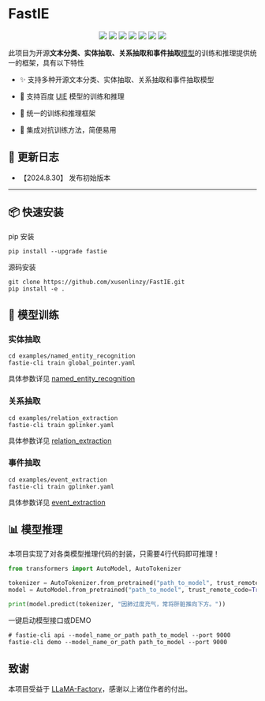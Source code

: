 # FastIE

<p align="center">
    <a href="https://github.com/xusenlinzy/fastie"><img src="https://img.shields.io/github/license/xusenlinzy/fastie"></a>
    <a href=""><img src="https://img.shields.io/badge/python-3.8+-aff.svg"></a>
    <a href=""><img src="https://img.shields.io/badge/pytorch-%3E=2.0-red?logo=pytorch"></a>
    <a href="https://github.com/xusenlinzy/fastie"><img src="https://img.shields.io/github/last-commit/xusenlinzy/fastie"></a>
    <a href="https://github.com/xusenlinzy/fastie"><img src="https://img.shields.io/github/issues/xusenlinzy/fastie?color=9cc"></a>
    <a href="https://github.com/xusenlinzy/fastie"><img src="https://img.shields.io/github/stars/xusenlinzy/fastie?color=ccf"></a>
    <a href="https://github.com/xusenlinzy/fastie"><img src="https://img.shields.io/badge/langurage-py-brightgreen?style=flat&color=blue"></a>
</p>

此项目为开源**文本分类、实体抽取、关系抽取和事件抽取**[模型](MODELS.md)的训练和推理提供统一的框架，具有以下特性


+ ✨ 支持多种开源文本分类、实体抽取、关系抽取和事件抽取模型


+ 👑 支持百度 [UIE](https://github.com/PaddlePaddle/PaddleNLP) 模型的训练和推理


+ 🚀 统一的训练和推理框架


+ 🎯 集成对抗训练方法，简便易用


## 📢 更新日志 

+ 【2024.8.30】 发布初始版本


---

## 📦 快速安装

pip 安装

```shell
pip install --upgrade fastie
```

源码安装

```shell
git clone https://github.com/xusenlinzy/FastIE.git
pip install -e .
```


## 🚀 模型训练

### 实体抽取

```shell
cd examples/named_entity_recognition
fastie-cli train global_pointer.yaml
```

具体参数详见 [named_entity_recognition](./examples/named_entity_recognition)

### 关系抽取

```shell
cd examples/relation_extraction
fastie-cli train gplinker.yaml
```

具体参数详见 [relation_extraction](./examples/relation_extraction)


### 事件抽取

```shell
cd examples/event_extraction
fastie-cli train gplinker.yaml
```

具体参数详见 [event_extraction](./examples/event_extraction)


## 📊 模型推理

本项目实现了对各类模型推理代码的封装，只需要4行代码即可推理！

```python
from transformers import AutoModel, AutoTokenizer

tokenizer = AutoTokenizer.from_pretrained("path_to_model", trust_remote_code=True)
model = AutoModel.from_pretrained("path_to_model", trust_remote_code=True)

print(model.predict(tokenizer, "因肺过度充气，常将肝脏推向下方。"))
```

一键启动模型接口或DEMO

```shell
# fastie-cli api --model_name_or_path path_to_model --port 9000
fastie-cli demo --model_name_or_path path_to_model --port 9000
```


## 致谢

本项目受益于 [LLaMA-Factory](https://github.com/hiyouga/LLaMA-Factory)，感谢以上诸位作者的付出。
